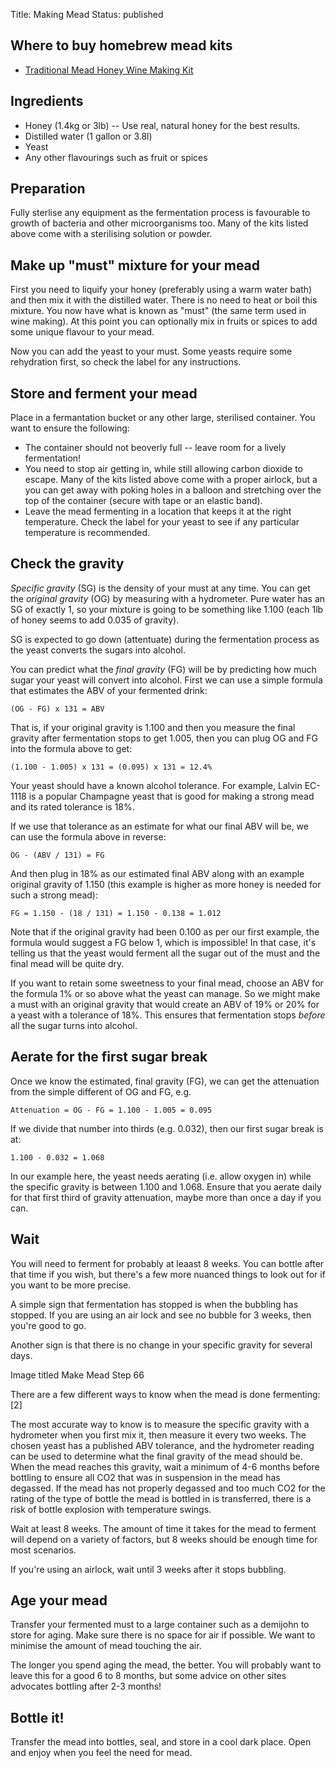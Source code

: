 Title: Making Mead
Status: published

## Where to buy homebrew mead kits

* [Traditional Mead Honey Wine Making Kit](https://www.amazon.co.uk/Traditional-Making-Starter-Bottles-Homebrew/dp/B00QTE7R34/ref=as_li_ss_tl?ie=UTF8&qid=1488412516&sr=8-14&keywords=mead&linkCode=ll1&tag=traditionalmead-21&linkId=54f410a4c1734911f4b7ff28c81a2aa9)

## Ingredients

* Honey (1.4kg or 3lb) -- Use real, natural honey for the best results.
* Distilled water (1 gallon or 3.8l)
* Yeast
* Any other flavourings such as fruit or spices

## Preparation

Fully sterlise any equipment as the fermentation process is favourable to 
growth of bacteria and other microorganisms too. Many of the kits listed 
above come with a sterilising solution or powder.

## Make up "must" mixture for your mead

First you need to liquify your honey (preferably using a warm water bath) and
then mix it with the distilled water. There is no need to heat or boil this
mixture. You now have what is known as "must" (the same term used in wine
making). At this point you can optionally mix in fruits or spices to add some
unique flavour to your mead.

Now you can add the yeast to your must. Some yeasts require some rehydration
first, so check the label for any instructions.

## Store and ferment your mead

Place in a fermantation bucket or any other large, sterilised container. You
 want to ensure the following:
 
 * The container should not beoverly full -- leave room for a lively 
 fermentation!
 * You need to stop air getting in, while still allowing carbon dioxide to
   escape. Many of the kits listed above come with a proper airlock, but a 
   you can get away with poking holes in a balloon and 
   stretching over the top of the container (secure with tape or an elastic 
   band).
 * Leave the mead fermenting in a location that keeps it at the right 
 temperature. Check the label for your yeast to see if any particular 
 temperature is recommended.


## Check the gravity

*Specific gravity* (SG) is the density of your must at any time. You can get 
the *original gravity* (OG) by measuring with a hydrometer. Pure water has an 
SG of exactly 1, so your mixture is going to be something like 1.100 (each 
1lb of honey seems to add 0.035 of gravity).

SG is expected to go down (attentuate) during the fermentation process as 
the yeast converts the sugars into alcohol.

You can predict what the *final gravity* (FG) will be by predicting how much
sugar your yeast will convert into alcohol. First we can use a simple 
formula that estimates the ABV of your fermented drink:

    (OG - FG) x 131 = ABV
    
That is, if your original gravity is 1.100 and then you measure the final 
gravity after fermentation stops to get 1.005, then you can plug OG and FG 
into the formula above to get:

    (1.100 - 1.005) x 131 = (0.095) x 131 = 12.4%
    
Your yeast should have a known alcohol tolerance. For example, Lalvin 
EC-1118 is a popular Champagne yeast that is good for making a strong mead 
and its rated tolerance is 18%.

If we use that tolerance as an estimate for what our final ABV will be, we
can use the formula above in reverse:

    OG - (ABV / 131) = FG 

And then plug in 18% as our estimated final ABV along with an example original
gravity of 1.150 (this example is higher as more honey is needed for such a 
strong mead):

    FG = 1.150 - (18 / 131) = 1.150 - 0.138 = 1.012 

Note that if the original gravity had been 0.100 as per our first example, the
formula would suggest a FG below 1, which is impossible! In that case, it's 
telling us that the yeast would ferment all the sugar out of the must and 
the final mead will be quite dry.

If you want to retain some sweetness to your final mead, choose an ABV for 
the formula 1% or so above what the yeast can manage. So we might make a 
must with an original gravity that would create an ABV of 19% or 20% for a 
yeast with a tolerance of 18%. This ensures that fermentation stops *before*
all the sugar turns into alcohol.

## Aerate for the first sugar break

Once we know the estimated, final gravity (FG), we can get the attenuation 
from the simple different of OG and FG, e.g.
 
    Attenuation = OG - FG = 1.100 - 1.005 = 0.095
    
If we divide that number into thirds (e.g. 0.032), then our first sugar break
is at:

    1.100 - 0.032 = 1.068
    
In our example here, the yeast needs aerating (i.e. allow oxygen in) while the
specific gravity is between 1.100 and 1.068. Ensure that you aerate daily for
that first third of gravity attenuation, maybe more than once a day if you can.

## Wait

You will need to ferment for probably at leaast 8 weeks. You can bottle 
after that time if you wish, but there's a few more nuanced things to look 
out for if you want to be more precise.

A simple sign that fermentation has stopped is when the bubbling has stopped.
If you are using an air lock and see no bubble for 3 weeks, then you're good
to go.

Another sign is that there is no change in your specific gravity for several
days.

 
Image titled Make Mead Step 66

There are a few different ways to know when the mead is done fermenting:[2]

The most accurate way to know is to measure the specific gravity with a
hydrometer when you first mix it, then measure it every two weeks. The chosen
yeast has a published ABV tolerance, and the hydrometer reading can be used to
determine what the final gravity of the mead should be. When the mead reaches
this gravity, wait a minimum of 4-6 months before bottling to ensure all CO2
that was in suspension in the mead has degassed. If the mead has not properly
degassed and too much CO2 for the rating of the type of bottle the mead is
bottled in is transferred, there is a risk of bottle explosion with temperature
swings.

Wait at least 8 weeks. The amount of time it takes for the mead to ferment will
depend on a variety of factors, but 8 weeks should be enough time for most
scenarios.

If you're using an airlock, wait until 3 weeks after it stops bubbling.

## Age your mead

Transfer your fermented must to a large container such as a demijohn to 
store for aging. Make sure there is no space for air if possible. We want to
minimise the amount of mead touching the air.

The longer you spend aging the mead, the better. You will probably want to 
leave this for a good 6 to 8 months, but some advice on other sites 
advocates bottling after 2-3 months!

## Bottle it!

Transfer the mead into bottles, seal, and store in a cool dark place. Open 
and enjoy when you feel the need for mead.
